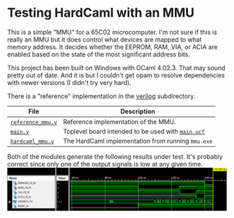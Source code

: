 # Testing HardCaml with an MMU

This is a simple "MMU" for a 65C02 microcomputer. I'm not sure if this is really
an MMU but it does control what devices are mapped to what memory address. It
decides whether the EEPROM, RAM, VIA, or ACIA are enabled based on the state of
the most significant address bits.

This project has been built on Windows with OCaml 4.02.3. That may sound pretty
out of date.  And it is but I couldn't get opam to resolve dependencies with newer
versions (I didn't try very hard).

There is a "reference" implementation in the [verilog](verilog) subdirectory.

File               | Description
-------------------|---------------------------------------------------
[`reference_mmu.v`](verilog/reference_mmu.v) | Reference implementation of the MMU.
[`main.v`](verilog/main.v)                    | Toplevel board intended to be used with [`main.ucf`](verilog/main.ucf)
[`hardcaml_mmu.v`](verilog/hardcaml_mmu.v)   | The HardCaml implementation from running `mmu.exe`

Both of the modules generate the following results under test. It's probably
correct since only one of the output signals is low at any given time.
![](images/test-results.png)
